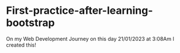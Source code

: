 # First-practice-after-learning-bootstrap
On my Web Development Journey on this day 21/01/2023 at 3:08Am
I created this!
